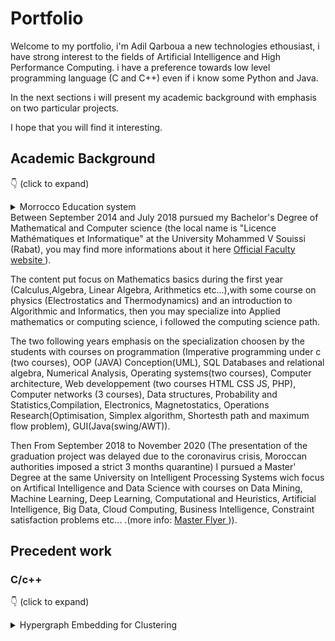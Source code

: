 # Portfolio
Welcome to my portfolio, i'm Adil Qarboua a new technologies ethousiast, i have strong interest to the fields of Artificial Intelligence and High Performance Computing.
i have a preference towards low level programming language (C and C++) even if i know some Python and Java.

In the next sections i will present my academic background with emphasis on two particular projects.

I hope that you will find it interesting.
## Academic Background

:point_down: (click to expand) <details markdown=1>
  <summary> Morrocco Education system </summary> 
I borrowed the following table from <a href =https://www.scholaro.com/pro/Countries/Morocco/Education-System> ScholarPro </a> it resume's the Educational system of Morocco.

The path i followed (the most common path) is 6 years of primary shcool, 3 years of middle school followed by 3 years of secondary school, then i attended a bachelor's degree (4 years precedently 3) followed by a master's degree(2 years).

I will present my University degree's(Bachelor and Master) with more details after the table.

<div class="k-grid-content k-auto-scrollable" style="height:auto"><table><colgroup><col style="width:10px" /><col style="width:85px" /><col style="width:240px" /><col style="width:70px" /><col style="width:70px" /><col style="width:70px" /><col style="width:335px" /></colgroup><tbody>
  <tr class="k-master-row"><td style="background-color: #9999CC"></td><td>Education</td><td>School Level</td><td style="text-align:center;">Grades</td><td style="text-align:center;">Age</td><td style="text-align:center;">years</td><td>Notes </td></tr><tr class="k-alt k-master-row"><td style="background-color: #7ABDFF"></td></tr>
  
  
  
  
  <tr class="k-master-row"><td style="background-color: #9999CC"></td><td>Primary</td><td>Primary School</td><td style="text-align:center;">1–6</td><td style="text-align:center;">6–12</td><td style="text-align:center;">6</td><td>Primary School education is compulsory </td></tr><tr class="k-alt k-master-row"><td style="background-color: #7ABDFF"></td><td>Middle</td><td>Basic Education (Cycle  coll&#233;gial)</td><td style="text-align:center;">7–9</td><td style="text-align:center;">12–15</td><td style="text-align:center;">3</td><td>Certificate/diploma awarded: Certificat d&#39;Enseignement secondaire
</td></tr>
 
  
  
 <tr class="k-master-row"><td style="background-color: #95E495"></td><td>Secondary</td><td>General Secondary (Cycle  qualificant)</td><td style="text-align:center;">10–12</td><td style="text-align:center;">15–18</td><td style="text-align:center;">3</td><td>Certificate/diploma awarded: Baccalaur&#233;at</td></tr><tr class="k-alt k-master-row"><td style="background-color: #95E495"></td><td>Secondary</td><td>Technical Secondary</td><td style="text-align:center;"></td><td style="text-align:center;">15–18</td><td style="text-align:center;">3</td><td>Certificate/diploma awarded: Baccalaur&#233;at Technique</td></tr><tr class="k-master-row"><td style="background-color: #FFCC99"></td><td>Post-secondary</td><td>General University Diploma</td><td style="text-align:center;"></td><td style="text-align:center;"></td><td style="text-align:center;">2</td><td>Preparatory phase: Dipl&#244;me ď&#201;tudes Universitaires G&#233;n&#233;rales</td></tr><tr class="k-alt k-master-row"><td style="background-color: #FFCC99"></td><td>Vocational</td><td>Technical</td><td style="text-align:center;"></td><td style="text-align:center;">18–20</td><td style="text-align:center;">2</td><td>Certificate/diploma awarded: Brevet de Technicien sup&#233;rieur</td></tr><tr class="k-master-row"><td style="background-color: #FF7A7A"></td><td>Tertiary</td><td>Bachelor&#39;s</td><td style="text-align:center;"></td><td style="text-align:center;"></td><td style="text-align:center;">4</td><td>Licence</td></tr><tr class="k-alt k-master-row"><td style="background-color: #FF7A7A"></td><td>Tertiary</td><td>Master&#39;s</td><td style="text-align:center;"></td><td style="text-align:center;"></td><td style="text-align:center;">1–3</td><td>Leads to the award of the Licence / Ma&#238;trise /Dipl&#244;me
(4 to 5 yeas total including preparatory phase)
</td></tr><tr class="k-master-row"><td style="background-color: #FF7A7A"></td><td>Tertiary</td><td>Doctorate</td><td style="text-align:center;"></td><td style="text-align:center;"></td><td style="text-align:center;">2–7</td><td>Certificate/diploma awarded:Dipl&#244;me d’Etudes Sup&#233;rieurs(DES), 
Dipl&#244;me d’Etudes Sup&#233;rieurs Approfondies(DESA)
(two to three years in length)
Students wishing to study for the Doctorat must first complete the DES(S/A). Doctoral studies require at least two years of research beyond the DES and the writing and defense of a dissertation. The Doctorat en M&#233;decine and Doctorat en M&#233;decine Dentaire require a baccalaur&#233;at from the science track for entry and studies last seven and five years respectively.</td></tr></tbody></table></div>
</details>
Between September 2014 and July 2018 pursued my Bachelor's Degree of Mathematical and Computer science (the local name is "Licence Mathématiques et Informatique" at the University Mohammed V Souissi (Rabat),
you may find more informations about it here <a href=http://www.fsr.ac.ma/content/sciences-math%C3%A9matiques-et-informatique> Official Faculty website </a>).

The content put focus on Mathematics basics during the first year (Calculus,Algebra, Linear Algebra, Arithmetics etc...),with some course on physics (Electrostatics and Thermodynamics) and an introduction to Algorithmic and Informatics, then you may specialize into Applied mathematics or computing science, i followed the computing science path.

The two following years emphasis on the specialization choosen by the students with courses on programmation (Imperative programming under c (two courses), OOP (JAVA) Conception(UML), SQL Databases and relational algebra, Numerical Analysis, Operating systems(two courses), Computer architecture, Web developpement (two courses HTML CSS JS, PHP), Computer networks (3 courses), Data structures, Probability and Statistics,Compilation, Electronics, Magnetostatics, Operations Research(Optimisation, Simplex algorithm, Shortesth path and maximum flow problem), GUI(Java(swing/AWT)). 

Then From September 2018 to November 2020 (The presentation of the graduation project was delayed due to the coronavirus crisis, Moroccan authorities imposed a strict 3 months
quarantine) I pursued a Master' Degree at the same University on Intelligent Processing Systems wich focus on Artifical Intelligence and Data Science with courses on Data Mining, Machine Learning, Deep Learning, Computational and Heuristics, Artificial Intelligence, Big Data, Cloud Computing, Business Intelligence, Constraint satisfaction problems etc... .(more info: <a href=http://www.fsr.ac.ma/content/traitement-intelligent-des-systemes> Master Flyer </a>)).



## Precedent work
### C/c++
:point_down: (click to expand)
<details markdown=1>
  <summary> Hypergraph Embedding for Clustering</summary>
  
  #### Introduction
  
  _Graph embedding_ is a method who tries to **transform graph vertices to vectors** representing theese vertices.
  The vectors should capture some of the caracteristics of the vertices mainly their **proximity**.
  Two vertices who are neighbors should be embedded to two vectors having a low distance measure (Euclidian Distance for example) between them.
  
  #### Application  
  Graph embedding have a large application panel on the fields of :
 
  * Biomedical and BioInformatic
  * Knowledge Graphs
  * Association Rule Extraction
  * NLP (Word2vec) 
  * **Features encoding** 
  We will focus on features encoding. In the next section i will present the principle of Word2Vec who is widely used on NLP and who is
  mainly based on graph embedding.
  
  ### Word2vec and auto-encoders
  **Word2vec** is an algorithm who process a text corpus and who transform each word into a vector based on the training of a special
  type of **auto-encoders**.
  
  A classic **auto-encoder** is a neural network where the labels (the output desired vectors) are the input data.
  The goal of an **auto-encoder** is to capture the input vectors on the weights at the middle hidden layer.
  It's used for compression purposes by feeding a neural network where this layers contain less nodes than the original vectors dimension.
  <p align="center">
  
  <img src="./IMG/auto_encoder.png" width="350" title="Auto-Encoder"> 
  </p>
  The special type of auto-encoders used by Word2vec is called a **skip-gram model** where the desired outputs are the words who appears in the same
  context.
  
  Word2Vec work by assuming a relatively coherent hypothesis wich is **two words who appears on the same context may have the same signification**.
  
  Let's take a look on a funny equation involving words instead of numbers.
  
  Paris - France + England = London.
  
  Even if it's not common it's seems correct we can interpret it as if you retrieve the signification of  the word France from the word Paris you will end up with 
  Capital city by adding england to it you end up in London.
  
  In reality the text corpus this particular **skip gram model** was trained on is a corpus who describe different statistic metrics on cities. Paris and London appears often on the same context as (The highest population density, The highest GPD per capita etc...).
  The fact that words where transformed into vectors allow us to do the - and + operations and the equality (the = operator) is in reality the word represented by the vector with the lowest euclidian distance to the current result of the equation.
  
  How can a **skip gram model** capture this proximity regarding to the context?
  
  Take a look at the next figure.
  <p align="center">
  
  <img src="./IMG/Slicing window.png" width="350" title="Auto-Encoder"> 
  </p>
  
  The skip garm model will train an auto encoder as if the most common desired output for each word is the most common words surrounding it on a sentence.
  Two words will be similar (have a low euclidian distance between them on the vectorial space) if they appear often on the same context.
  
  The **auto encoder** duty will be to encode sufficiently well the input vector on the most inner hidden layer of it's encoder part.
  
  So if you retrieve the weights of this layer they should somehow encode the features in a way that will allow a discrimination,
  these weight will then represent the features on the vectorial space after the training.
  
  ### Clustering and similarity
  During this section i will briefly present the principles behind the clustering algorithms present on the figure Clustering algorithm and similarity.
  Then i will present **Hashian and Liu** Hypergraphs modelisation proposal for capturing similarity between features of a qualitatif dataset based on frequency.
  
  ##### AHC
  The **AHC** algorithm can be resumed as:
  
  1) Calculate the dissimarity measure between the elements of a dataset
  2) Agregate the 2 elements with the lowest measure of dissimilarity into a cluster.
  3) Calculate the dissimilarity between the newly formed cluster and the rest of the elements given an agglomeration criterion.
  4) repeat 2) and 3) until the formation of a final global cluster
  The final result will be a binary clustering tree called a dendrogram, the final step should be cutting the dendrogram according to the number of clusters desired or 
  a statistical criterion based on entropy
  
  ##### Partitioning methods (K-means and variants)
  We assume that we know how many clusters must be created, the algorithm can be described as:
  1) Start by initializing K centers randomly.
  2) Assign each element to the closest center.
  3) Calculate the new centers for each cluster.
  4) repeat the steps 2 and 3 until no element moves from a cluster to another.
  
  A variant consist of calculating the new center after the assignement of each element, it may converge faster but the result depends on the order in wich the elements
  are introduced.
  
  The centers may be(non-exhaustive list):
  * A fictive point representing the simple calculation of the average. (**K-means**)
  * The element closest to the average. (**K-medoid**)
  * The median point. (**K-median**)
  * The mode.(**K-mode**, useful for qualitative dataset where the average calculation is impracticable).
   
   ##### Density Based methods (DB-SCAN).
   DB-SCAN introduce two parameters **MinPts** and **&epsilon;** .
   * **&epsilon;** refer to the maximal distance between two elements under which they are considered as **neighbors**.
   * **Minpts** is the minimal number of neighbors that an element should have to be considered as a **kernel**.
   It introduce also the following definitions:
   
   * An element X is **directly d-reachable** from Y if it's on the neighborhood of Y and Y is a kernel.
   
   * An element X **is d-reachable**  from Y if a list of element (x1,x2,...xn) exist with:
   
     x1=Y, xn=X and for each i>0: xi is directly d-reachable from xi-1. 
   
   * Two elements X and Y are **d-connected** if an element Z exist from wich X and Y are d-reachable.
   
   The algorithm can be described as:
   
   for each element x of the dataset.
   
   if (x is a kernel and x is not in a cluster ):
   
   **construct_cluster**(x).
  
  The call construct_cluster will consider x as a cluster and add it's neighbors to the cluster.
  if a neighbor is a kernel each element d-connected to it will be added to the cluster.
  
  ##### Similarity
  
  Each one of the precedently presented algorithms rely on a dissimilarity measure (generally the euclidian distance).
  
  However for qualitative datasets this calculation is impracticable, feature encoding is a good way of handling this problem.
  
  By embedding the features of a qualitative dataset to a low dimensional space we can apply this calculation provided that those vector 
  capture the similarity.
  
  ### Hashian and Liu modélisation:
  
  A graph (sometimes called undirected graph) is a pair G = (V, E), where V is a set whose elements are called vertices (singular: vertex), and E is a set of paired vertices, whose elements are called edges.
  
  
  A weighted graph is a graph in which weights are assigned to each edge. Such weights might represent for example costs, lengths or capacities, depending on the problem at hand.
  
  <p align="center">
  
  <img src="./IMG/wgraph.png" width="350" title="Auto-Encoder"> 
  </p>
  An hypergraph is a graph generalisation where Edges are tuples who can link more than 2 vertices.
  
  On the paper **A Hypergraph-based Method for Discovering Semantically Associated Itemsets** [[1]](#1), the authors propose a modelisation of a qualitatif dataset as an hypergraph 
  to overcome the limitation of **a-priori** algorithm when it comes to undirect links.
  
  They capture **items as vertices** of an hypergraph, **itemsets as Hyper Edges** and co-occurence frequency as weights. 
  
  Then with some advanced calculcation they define their own proximity measure based on the **Combinatory Hypergraph Laplacien**.
  
  I used this modelisation with graph embedding algorithms DeepWalk and Node2Vec to encode categorical features of a dataset so that the embedded resulting  feature keeps the proximity based on frequency captured by the hypergraph.
  
  Then I used the embedded features for clustering and classification tasks.
  
  .
### DeepWalk, Node2Vec and Random Walks
  During this section i will present the way i implemented Node2vec and Deep Walk for hypergraphs embedding purposes.
  
  A **random walk** on a graph is a process that begins at some vertex, and at each time step moves to another vertex, it's **length** (L) is the number of vertices visited.
  
  
  <p align="center">
  
  <img src="./IMG/rISDS.gif" width="350" title="Random Walk"> 
  </p>
  
  
  When the graph is weighted, **it moves to a neighbor with probability proportional to the weight of the corresponding edge**.
  It result in the **walk** of visited vertices, or the sequence of length L of visited vertices.
  
  
  I implemented Deep Walk [[2]](#2) by feeding to an auto encoder a dataset generated with a High Number of random walks starting from each vertices.
  
  On the generated Dataset each vertex has as a desired output the results of the random walks started from it.
  
  Node2vec[[3]](#3) is a variant of Deep Walk who overcome the rigidity of Deep Walk by introducing two parameters who will alter the strategy of neighbor searching during the random walk who's fixed by the weights during Deep Walk. the first parameter p controls the likelihood of immediately revisiting a vertex in the walk, setting it to a high value decrease the probability of revisting this vertex. Parameter q allows the search to differentiate between **inward** and **outward** vertices, if a vertex is linked to the vertex you immediately left it will be untouched by the q parameter(inward vertex), outward vertices will be favored if q < 1 and if q is set to a high value, the likelihood of visiting such vertices will decrease. 
  
  <p align="center">
  
  <img src="./IMG/Node2vec.png" width="350" title=""> 
  </p>
  
  
  ### Results
  
  
  I will present the result on a real datasets of patients diagnosed with lymph cancer where I try to identify the common traits of these patients.
  
  This dataset has patient with analysis results on **lymph nodes** who are great indicators of cancer presence.
  
  You can find the dataset here [Lymphography dataset](https://archive.ics.uci.edu/ml/datasets/Lymphography) 
  
  This dataset have 4 diagnosis (normal_find, malign lymph , metastasis and fibrosis).
  
  After the application of Hashian and Liu modelisation and DeepWalk i applied AHC algorithm (SKlearn) to the embedded vectors with the following result:
  
  
  <p align="center">
  
  <img src="./IMG/lymphography_clusers.jpg" width="350" title="Global_results"> 
  </p>
  
  let's zoom ont the red and green clusters:
  
  
  <p align="center">
  
  <img src="./IMG/normal_find.jpg" width="350" title="Class Normal find"> 
  </p>
  
  <p align="center">
  
  <img src="./IMG/fibrosis.jpg" width="350" title="Class Fibrosis"> 
  </p>
  On the normal find class we recognize the most reassuring analysis results, with lymph node without any change in structure or form, no defects and without a proliferation.
  
  On another hand the fibrosis class has more alarming symptoms as a proliferation of nodes, changes in structure etc... .
  
  The algorithm joined the two other classes metastasis and malign lymph before the ideal dendrogramm cutting point, you can find on the repository the whole dendrogram if you want to check them.
  
  I also applied this to two other datasets, another medical dataset from Morocco Pasteur institute who's about laro-pharynx cancer and an alibaba dataset about customers incentives (such as promotion tickets, and distance to the nearest store), however I'm not sure if i can publish these dataset's given that they are not open source.
  
  The resulsts were similar, I also applied a separation of the dataset to test train and validation, and i tested the precision of the results by averaging the features and comparing them to the nearest vector (who represent a class), wich resulted on a 92% precision on the Moroccan dataset and the alibaba dataset.
  
   <img src="./IMG/python_code.png" width="503" title="">
  
  Here Histo_3, Histo_2, and Histo_4 represent the classes as encoded vectors.
  
  The loops iterate over the dataset (404 patient with 33 features), i sum on the variable vector (a 128 numpy array) the encoded features of the patient, then i divide byt the number of feature to get the avg point, and i add to histo2 the label corresponding to the closest class.
  
  Then i compare these labels to the real labels (the vector histos contain the true labels).

  ## References
<a id="1">[1]</a> 
Hashian , Liu (2011). 
A Hypergraph-based Method for Discovering Semantically Associated Itemsets. 
IEEE 11th International Conference on Data Mining.


<a id="2">[2]</a> 
Perrozi, Al–Rfou, Skiena (2014). 
DeepWalk: Online Learning of Social RepresentationsIEEE 11th International Conference on Data Mining.
ACMProceedings of the 20th ACM SIGKDD international conference on Knowledge discovery and data mining p. 701–710 .

<a id="3">[3]</a> 
Aditya, Grover (2016). 
node2vec: Scalable Feature Learning for Networks. 
ACM SIGKDD International Conference on Knowledge Discovery and Data Mining (KDD), 2016.
</details>
  
